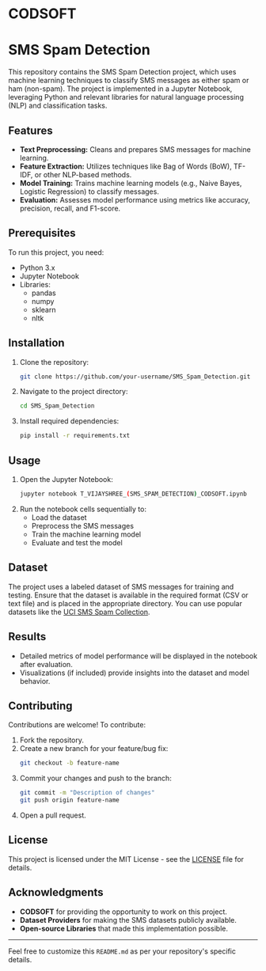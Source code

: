 # CODSOFT

# SMS Spam Detection

This repository contains the SMS Spam Detection project, which uses machine learning techniques to classify SMS messages as either spam or ham (non-spam). The project is implemented in a Jupyter Notebook, leveraging Python and relevant libraries for natural language processing (NLP) and classification tasks.

## Features
- **Text Preprocessing:** Cleans and prepares SMS messages for machine learning.
- **Feature Extraction:** Utilizes techniques like Bag of Words (BoW), TF-IDF, or other NLP-based methods.
- **Model Training:** Trains machine learning models (e.g., Naive Bayes, Logistic Regression) to classify messages.
- **Evaluation:** Assesses model performance using metrics like accuracy, precision, recall, and F1-score.

## Prerequisites
To run this project, you need:
- Python 3.x
- Jupyter Notebook
- Libraries:
  - pandas
  - numpy
  - sklearn
  - nltk

## Installation
1. Clone the repository:
   ```bash
   git clone https://github.com/your-username/SMS_Spam_Detection.git
   ```
2. Navigate to the project directory:
   ```bash
   cd SMS_Spam_Detection
   ```
3. Install required dependencies:
   ```bash
   pip install -r requirements.txt
   ```

## Usage
1. Open the Jupyter Notebook:
   ```bash
   jupyter notebook T_VIJAYSHREE_(SMS_SPAM_DETECTION)_CODSOFT.ipynb
   ```
2. Run the notebook cells sequentially to:
   - Load the dataset
   - Preprocess the SMS messages
   - Train the machine learning model
   - Evaluate and test the model

## Dataset
The project uses a labeled dataset of SMS messages for training and testing. Ensure that the dataset is available in the required format (CSV or text file) and is placed in the appropriate directory. You can use popular datasets like the [UCI SMS Spam Collection](https://www.kaggle.com/uciml/sms-spam-collection-dataset).

## Results
- Detailed metrics of model performance will be displayed in the notebook after evaluation.
- Visualizations (if included) provide insights into the dataset and model behavior.

## Contributing
Contributions are welcome! To contribute:
1. Fork the repository.
2. Create a new branch for your feature/bug fix:
   ```bash
   git checkout -b feature-name
   ```
3. Commit your changes and push to the branch:
   ```bash
   git commit -m "Description of changes"
   git push origin feature-name
   ```
4. Open a pull request.

## License
This project is licensed under the MIT License - see the [LICENSE](LICENSE) file for details.

## Acknowledgments
- **CODSOFT** for providing the opportunity to work on this project.
- **Dataset Providers** for making the SMS datasets publicly available.
- **Open-source Libraries** that made this implementation possible.

---
Feel free to customize this `README.md` as per your repository's specific details.
